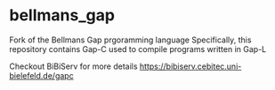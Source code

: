# bellmans_gap
Fork of the Bellmans Gap prgoramming language
Specifically, this repository contains Gap-C used to compile programs written in Gap-L

Checkout BiBiServ for more details
https://bibiserv.cebitec.uni-bielefeld.de/gapc
